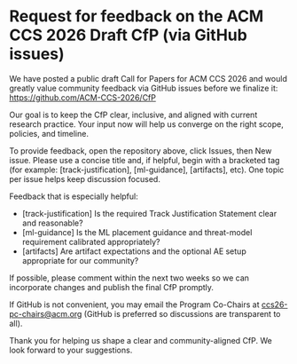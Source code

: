 # Request for feedback on the ACM CCS 2026 Draft CfP (via GitHub issues)

We have posted a public draft Call for Papers for ACM CCS 2026 and would greatly value community feedback via GitHub issues before we finalize it:
https://github.com/ACM-CCS-2026/CfP

Our goal is to keep the CfP clear, inclusive, and aligned with current research practice. Your input now will help us converge on the right scope, policies, and timeline.

To provide feedback, open the repository above, click Issues, then New issue. Please use a concise title and, if helpful, begin with a bracketed tag (for example: [track-justification], [ml-guidance], [artifacts], etc). One topic per issue helps keep discussion focused.

Feedback that is especially helpful:
- [track-justification] Is the required Track Justification Statement clear and reasonable?
- [ml-guidance] Is the ML placement guidance and threat-model requirement calibrated appropriately?
- [artifacts] Are artifact expectations and the optional AE setup appropriate for our community?

If possible, please comment within the next two weeks so we can incorporate changes and publish the final CfP promptly.

If GitHub is not convenient, you may email the Program Co-Chairs at ccs26-pc-chairs@acm.org
(GitHub is preferred so discussions are transparent to all).

Thank you for helping us shape a clear and community-aligned CfP. We look forward to your suggestions.

